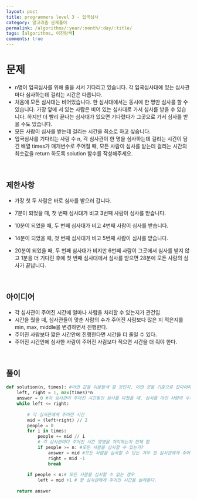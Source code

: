 ```yaml
---
layout: post
title: programmers level 3 - 입국심사
category: 알고리즘 문제풀이
permalink: /algorithms/:year/:month/:day/:title/
tags: [algorithms, 이진탐색]
comments: true
---
```


# 문제
- n명이 입국심사를 위해 줄을 서서 기다리고 있습니다. 각 입국심사대에 있는 심사관마다 심사하는데 걸리는 시간은 다릅니다.
- 처음에 모든 심사대는 비어있습니다. 한 심사대에서는 동시에 한 명만 심사를 할 수 있습니다. 가장 앞에 서 있는 사람은 비어 있는 심사대로 가서 심사를 받을 수 있습니다. 하지만 더 빨리 끝나는 심사대가 있으면 기다렸다가 그곳으로 가서 심사를 받을 수도 있습니다.
- 모든 사람이 심사를 받는데 걸리는 시간을 최소로 하고 싶습니다.
- 입국심사를 기다리는 사람 수 n, 각 심사관이 한 명을 심사하는데 걸리는 시간이 담긴 배열 times가 매개변수로 주어질 때, 모든 사람이 심사를 받는데 걸리는 시간의 최솟값을 return 하도록 solution 함수를 작성해주세요.
<br>

## 제한사항
- 가장 첫 두 사람은 바로 심사를 받으러 갑니다.

- 7분이 되었을 때, 첫 번째 심사대가 비고 3번째 사람이 심사를 받습니다.

- 10분이 되었을 때, 두 번째 심사대가 비고 4번째 사람이 심사를 받습니다.

- 14분이 되었을 때, 첫 번째 심사대가 비고 5번째 사람이 심사를 받습니다.

- 20분이 되었을 때, 두 번째 심사대가 비지만 6번째 사람이 그곳에서 심사를 받지 않고 1분을 더 기다린 후에 첫 번째 심사대에서 심사를 받으면 28분에 모든 사람의 심사가 끝납니다.
<br>

## 아이디어
- 각 심사관이 주어진 시간에 얼마나 사람을 처리할 수 있는지가 관건임
- 시간을 줬을 때, 심사관들이 맞춘 사람의 수가 주어진 사람보다 많은 지 적은지를 min, max, middle을 변경하면서 진행한다.
- 주어진 사람보다 짧은 시간안에 진행한다면 시간을 더 줄일 수 있다.
- 주어진 시간안에 심사한 사람이 주어진 사람보다 적으면 시간을 더 줘야 한다. 

<br>


## 풀이

```python
def solution(n, times): #어떤 값을 이분탐색 할 것인지, 어떤 것을 기준으로 잡아야하는지 중요
    left, right = 1, max(times)*n
    answer = 0 #각 심사관이 주어진 시간동안 심사를 마쳤을 때, 심사를 마친 사람의 수가 n명 이상이면 심사시간을 줄이고,  n명 미만이면 심사시간을 늘려가면서 최소값을 찾는다. 
    while left <= right:
        
        # 각 심사관에게 주어진 시간
        mid = (left+right) // 2
        people = 0
        for i in times:
            people += mid // i 
            # 각 심사관마다 주어진 시간 몇명을 처리하는지 전체 합
            if people >= n: #모든 사람을 심사할 수 있는가?
                answer = mid #모든 사람을 심사할 수 있는 겨우 한 심사관에게 주어진 시간을 줄인다.
                right = mid -1
                break
                
        if people < n:# 모든 사람을 심사할 수 없는 경우
            left = mid +1 # 한 심사관에게 주어진 시간을 늘려본다.
            
    return answer
```
